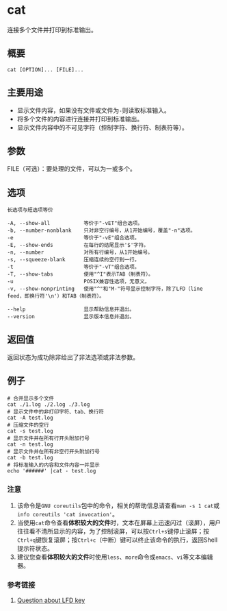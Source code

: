 cat
===

连接多个文件并打印到标准输出。

## 概要

```shell
cat [OPTION]... [FILE]...
```

## 主要用途

- 显示文件内容，如果没有文件或文件为`-`则读取标准输入。
- 将多个文件的内容进行连接并打印到标准输出。
- 显示文件内容中的不可见字符（控制字符、换行符、制表符等）。

## 参数

FILE（可选）：要处理的文件，可以为一或多个。

## 选项 

```shell
长选项与短选项等价

-A, --show-all           等价于"-vET"组合选项。
-b, --number-nonblank    只对非空行编号，从1开始编号，覆盖"-n"选项。
-e                       等价于"-vE"组合选项。
-E, --show-ends          在每行的结尾显示'$'字符。
-n, --number             对所有行编号，从1开始编号。
-s, --squeeze-blank      压缩连续的空行到一行。
-t                       等价于"-vT"组合选项。
-T, --show-tabs          使用"^I"表示TAB（制表符）。
-u                       POSIX兼容性选项，无意义。
-v, --show-nonprinting   使用"^"和"M-"符号显示控制字符，除了LFD（line feed，即换行符'\n'）和TAB（制表符）。

--help                   显示帮助信息并退出。
--version                显示版本信息并退出。
```

## 返回值

返回状态为成功除非给出了非法选项或非法参数。

## 例子 

```shell
# 合并显示多个文件
cat ./1.log ./2.log ./3.log
# 显示文件中的非打印字符、tab、换行符
cat -A test.log
# 压缩文件的空行
cat -s test.log
# 显示文件并在所有行开头附加行号
cat -n test.log
# 显示文件并在所有非空行开头附加行号
cat -b test.log
# 将标准输入的内容和文件内容一并显示
echo '######' |cat - test.log
```

### 注意

1. 该命令是`GNU coreutils`包中的命令，相关的帮助信息请查看`man -s 1 cat`或`info coreutils 'cat invocation'`。
2. 当使用`cat`命令查看**体积较大的文件**时，文本在屏幕上迅速闪过（滚屏），用户往往看不清所显示的内容，为了控制滚屏，可以按`Ctrl+s`键停止滚屏；按`Ctrl+q`键恢复滚屏；按`Ctrl+c`（中断）键可以终止该命令的执行，返回Shell提示符状态。
3. 建议您查看**体积较大的文件**时使用`less`、`more`命令或`emacs`、`vi`等文本编辑器。

### 参考链接

1. [Question about LFD key](https://superuser.com/questions/328054/is-there-an-lfd-key-on-my-keyboard)

<!-- Linux命令行搜索引擎：https://jaywcjlove.github.io/linux-command/ -->
